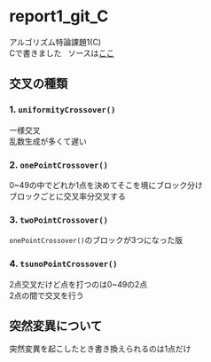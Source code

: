 # report1_git_C
アルゴリズム特論課題1(C)  
Cで書きました  
ソースは[ここ](https://github.com/akira-kumashiro/report1_git_C/blob/master/report1_git_C/report1_git_C/report1_git_C.cpp "report1_git_C.cpp")

## 交叉の種類
### 1. `uniformityCrossover()`
一様交叉  
乱数生成が多くて遅い
### 2. `onePointCrossover()`
0~49の中でどれか1点を決めてそこを境にブロック分け  
ブロックごとに交叉率分交叉する
### 3. `twoPointCrossover()`
`onePointCrossover()`のブロックが3つになった版
### 4. `tsunoPointCrossover()`
2点交叉だけど点を打つのは0~49の2点  
2点の間で交叉を行う  

## 突然変異について
突然変異を起こしたとき書き換えられるのは1点だけ
